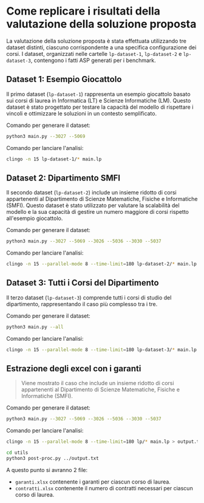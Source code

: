 # Come replicare i risultati della valutazione della soluzione proposta

La valutazione della soluzione proposta è stata effettuata utilizzando tre dataset distinti, ciascuno corrispondente a una specifica configurazione dei corsi. I dataset, organizzati nelle cartelle `lp-dataset-1`, `lp-dataset-2` e `lp-dataset-3`, contengono i fatti ASP generati per i benchmark.

## Dataset 1: Esempio Giocattolo

Il primo dataset (`lp-dataset-1`) rappresenta un esempio giocattolo basato sui corsi di laurea in Informatica (LT) e Scienze Informatiche (LM). Questo dataset è stato progettato per testare la capacità del modello di rispettare i vincoli e ottimizzare le soluzioni in un contesto semplificato.

Comando per generare il dataset:

```bash
python3 main.py --3027 --5069
```

Comando per lanciare l'analisi:

```bash
clingo -n 15 lp-dataset-1/* main.lp
```

## Dataset 2: Dipartimento SMFI

Il secondo dataset (`lp-dataset-2`) include un insieme ridotto di corsi appartenenti al Dipartimento di Scienze Matematiche, Fisiche e Informatiche (SMFI). Questo dataset è stato utilizzato per valutare la scalabilità del modello e la sua capacità di gestire un numero maggiore di corsi rispetto all'esempio giocattolo.

Comando per generare il dataset:

```bash
python3 main.py --3027 --5069 --3026 --5036 --3030 --5037
```

Comando per lanciare l'analisi:

```bash
clingo -n 15 --parallel-mode 8 --time-limit=180 lp-dataset-2/* main.lp
```

## Dataset 3: Tutti i Corsi del Dipartimento

Il terzo dataset (`lp-dataset-3`) comprende tutti i corsi di studio del dipartimento, rappresentando il caso più complesso tra i tre.

Comando per generare il dataset:

```bash
python3 main.py --all
```

Comando per lanciare l'analisi:

```bash
clingo -n 15 --parallel-mode 8 --time-limit=180 lp-dataset-3/* main.lp
```

## Estrazione degli excel con i garanti

> Viene mostrato il caso che include un insieme ridotto di corsi appartenenti al Dipartimento di Scienze Matematiche, Fisiche e Informatiche (SMFI).

Comando per generare il dataset:

```bash
python3 main.py --3027 --5069 --3026 --5036 --3030 --5037
```

Comando per lanciare l'analisi:

```bash
clingo -n 15 --parallel-mode 8 --time-limit=180 lp/* main.lp > output.txt
```

```bash
cd utils
python3 post-proc.py ../output.txt
```
A questo punto si avranno 2 file:
- `garanti.xlsx` contenente i garanti per ciascun corso di laurea.
- `contratti.xlsx` contenente il numero di contratti necessari per ciascun corso di laurea.
